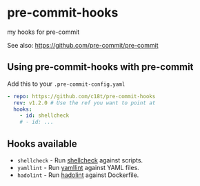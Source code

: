 # pre-commit-hooks

my hooks for pre-commit

See also: <https://github.com/pre-commit/pre-commit>

## Using pre-commit-hooks with pre-commit

Add this to your `.pre-commit-config.yaml`

```yaml
- repo: https://github.com/c18t/pre-commit-hooks
  rev: v1.2.0 # Use the ref you want to point at
  hooks:
    - id: shellcheck
    # - id: ...
```

## Hooks available

- `shellcheck` - Run [shellcheck](https://github.com/koalaman/shellcheck)
 against scripts.
- `yamllint` - Run [yamllint](https://github.com/adrienverge/yamllint)
 against YAML files.
- `hadolint` - Run [hadolint](https://github.com/hadolint/hadolint)
 against Dockerfile.
